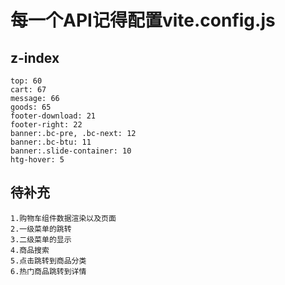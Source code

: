 # 每一个API记得配置vite.config.js
## z-index 
    top: 60
    cart: 67
    message: 66
    goods: 65
    footer-download: 21
    footer-right: 22
    banner:.bc-pre, .bc-next: 12
    banner:.bc-btu: 11
    banner:.slide-container: 10
    htg-hover: 5

## 待补充
    1.购物车组件数据渲染以及页面
    2.一级菜单的跳转
    3.二级菜单的显示
    4.商品搜索
    5.点击跳转到商品分类
    6.热门商品跳转到详情